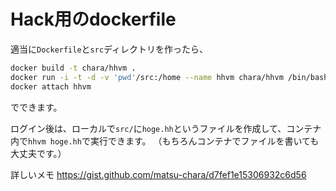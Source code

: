 # Hack用のdockerfile

適当に`Dockerfile`と`src`ディレクトリを作ったら、

```sh
docker build -t chara/hhvm .
docker run -i -t -d -v 'pwd'/src:/home --name hhvm chara/hhvm /bin/bash
docker attach hhvm
```

でできます。

ログイン後は、ローカルで`src/`に`hoge.hh`というファイルを作成して、コンテナ内で`hhvm hoge.hh`で実行できます。
（もちろんコンテナでファイルを書いても大丈夫です。）

詳しいメモ
https://gist.github.com/matsu-chara/d7fef1e15306932c6d56
